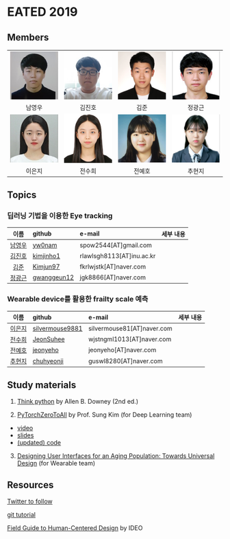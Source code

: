 # EATED 2019

## Members


|          |  |            |   |
| :-------------: | :-------------: | :-------------: | :-----: |
| ![](pic/YoungwooNam.jpg) |  ![](pic/JinhoKim.jpg)| ![](pic/JoonKim.png) | ![](pic/KwangkeunJung.png)| 
| 남영우 |  김진호 | 김준 | 정광근 | 
| ![](pic/LeeEunji.jpg) |  ![](pic/JeonSuhee.jpg)| ![](pic/JeonYeho.png) | ![](pic/ChuHyunji.png)| 
| 이은지 |  전수희 | 전예호 | 추현지 | 

## Topics

### 딥러닝 기법을 이용한 Eye tracking

| 이름         | github | e-mail          | 세부 내용 |
| :-------------: | :------------- | :------------- | :----- |
| [남영우](https://github.com/yw0nam) |  [yw0nam](https://github.com/yw0nam) | spow2544[AT]gmail.com | | 
| [김진호](https://github.com/kimjinho1)  | [kimjinho1](https://github.com/kimjinho1) | rlawlsgh8113[AT]inu.ac.kr |  |
| [김준](https://github.com/Kimjun97)  | [Kimjun97](https://github.com/Kimjun97) | fkrlwjstk[AT]naver.com |  |
| [정광근](https://github.com/gwanggeun12)  | [gwanggeun12](https://github.com/gwanggeun12) | jgk8866[AT]naver.com |  |

### Wearable device를 활용한 frailty scale 예측
| 이름         | github | e-mail          | 세부 내용 |
| :-------------: | :------------- | :------------- | :----- |
| [이은지](https://github.com/silvermouse9881) |  [silvermouse9881](https://github.com/silvermouse9881) | silvermouse81[AT]naver.com | | 
| [전수희](https://github.com/JeonSuhee)  | [JeonSuhee](https://github.com/JeonSuhee) | wjstngml1013[AT]naver.com  |  |
| [전예호](https://github.com/jeonyeho)  | [jeonyeho](https://github.com/jeonyeho) | jeonyeho[AT]naver.com |  |
| [추현지](https://github.com/chuhyeonji)  | [chuhyeonji](https://github.com/chuhyeonji) | guswl8280[AT]naver.com |  |



## Study materials

1.  [Think python](http://greenteapress.com/wp/think-python-2e/) by Allen B. Downey (2nd ed.)

2. [PyTorchZeroToAll](https://www.youtube.com/playlist?list=PLlMkM4tgfjnJ3I-dbhO9JTw7gNty6o_2m) by Prof. Sung Kim (for Deep Learning team)
  * [video](https://www.youtube.com/playlist?list=PLlMkM4tgfjnJ3I-dbhO9JTw7gNty6o_2m)
  * [slides](http://bit.ly/PyTorchZeroAll)
  * [(updated) code](https://github.com/ys7yoo/PyTorchZeroToAll)

3. [Designing User Interfaces for an Aging Population: Towards Universal Design](https://lib.inu.ac.kr/search/detail/CATTOT000000815684) (for Wearable team)


## Resources

[Twitter to follow](https://gist.github.com/ys7yoo/ff1d91acfad53586a457762df2aee2e7)

[git tutorial](https://opentutorials.org/course/1492)

[Field Guide to Human-Centered Design](http://d1r3w4d5z5a88i.cloudfront.net/assets/guide/Field%20Guide%20to%20Human-Centered%20Design_IDEOorg_English-a91845bb340ad2dff5f1a66259789e06.pdf) by IDEO


